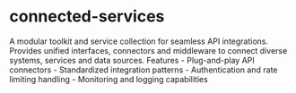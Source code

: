 # connected-services
A modular toolkit and service collection for seamless API integrations. Provides unified interfaces, connectors and middleware to connect diverse systems, services and data sources. Features - Plug-and-play API connectors - Standardized integration patterns - Authentication and rate limiting handling - Monitoring and logging capabilities
